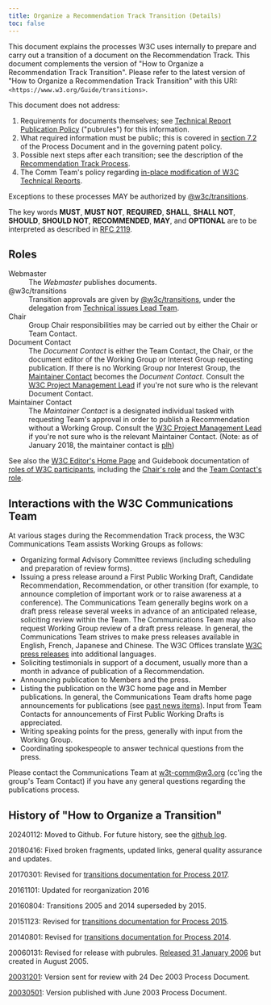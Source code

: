```yaml
---
title: Organize a Recommendation Track Transition (Details)
toc: false
---
```

This document explains the processes W3C uses internally to prepare and carry out a transition of a document on the Recommendation Track. This document complements the version of "How to Organize a Recommendation Track Transition". Please refer to the latest version of "How to Organize a Recommendation Track Transition" with this URI: `<https://www.w3.org/Guide/transitions>`.

This document does not address:

1. Requirements for documents themselves; see [Technical Report Publication Policy](/pubrules/doc) ("pubrules") for this information.
2. What required information must be public; this is covered in [section 7.2](/policies/process/#requirements-and-definitions) of the Process Document and in the governing patent policy.
3. Possible next steps after each transition; see the description of the [Recommendation Track Process](/policies/process/#Reports).
4. The Comm Team's policy regarding [in-place modification of W3C Technical Reports](/2003/01/republishing/).

Exceptions to these processes MAY be authorized by [@w3c/transitions](https://github.com/orgs/w3c/teams/transitions).

The key words **MUST**, **MUST NOT**, **REQUIRED**, **SHALL**, **SHALL NOT**, **SHOULD**, **SHOULD NOT**, **RECOMMENDED**, **MAY**, and **OPTIONAL** are to be interpreted as described in [RFC 2119](https://www.rfc-editor.org/rfc/rfc2119.txt).

## Roles

<dl>
  <dt id="Webmaster">Webmaster</a>
  <dd>The <em>Webmaster</em> publishes documents.</dd>

  <dt id="teamVerification">@w3c/transitions</dt>
  <dd>Transition approvals are given by <a href="https://github.com/orgs/w3c/teams/transitions">@w3c/transitions</a>,
  under the delegation from <a href="/Guide/process/tilt/">Technical issues Lead Team</a>.</dd>

  <dt id="Chair">Chair</dt>
  <dd>Group Chair responsibilities may be carried out by either the Chair
or Team Contact.</dd>

  <dt id="DocContact">Document Contact</dt>
  <dd>The <em>Document Contact</em> is
either the Team Contact, the Chair, or the
document editor of the Working Group or Interest Group requesting publication. If there is no Working Group nor Interest Group,
the <a href="#MaintainerContact">Maintainer Contact</a> becomes the <em>Document Contact</em>. Consult the <a href="mailto:team-project@w3.org">W3C
Project Management Lead</a> if you're not sure who is the relevant
Document Contact.</dd>

  <dt id="MaintainerContact">Maintainer Contact</dt>
  <dd>The <em>Maintainer
  Contact</em> is a designated individual tasked with requesting
  Team's approval in order to publish a 
  Recommendation without a Working Group. Consult the <a href="mailto:team-project@w3.org">W3C
  Project Management Lead</a> if you're not sure who is the relevant
  Maintainer Contact. (Note: as of January 2018, the maintainer
  contact is <a href="mailto:plh@w3.org">plh</a>)</dd>
</dl>

See also the [W3C Editor's Home Page](/Guide/editor/) and Guidebook documentation of [roles of W3C participants](#roles), including the [Chair's role](/Guide/chair/role) and the [Team Contact's role](/Guide/teamcontact/role).

## Interactions with the W3C Communications Team

At various stages during the Recommendation Track process, the W3C Communications Team assists Working Groups as follows:

- Organizing formal Advisory Committee reviews (including scheduling and preparation of review forms).
- Issuing a press release around a First Public Working Draft, Candidate Recommendation, Recommendation, or other transition (for example, to announce completion of important work or to raise awareness at a conference). The Communications Team generally begins work on a draft press release several weeks in advance of an anticipated release, soliciting review within the Team. The Communications Team may also request Working Group review of a draft press release. In general, the Communications Team strives to make press releases available in English, French, Japanese and Chinese. The W3C Offices translate [W3C press releases](/press-releases/) into additional languages.
- Soliciting testimonials in support of a document, usually more than a month in advance of publication of a Recommendation.
- Announcing publication to Members and the press.
- Listing the publication on the W3C home page and in Member publications. In general, the Communications Team drafts home page announcements for publications (see [past news items](/news/)). Input from Team Contacts for announcements of First Public Working Drafts is appreciated.
- Writing speaking points for the press, generally with input from the Working Group.
- Coordinating spokespeople to answer technical questions from the press.

Please contact the Communications Team at w3t-comm@w3.org (cc'ing the group's Team Contact) if you have any general questions regarding the publications process.

## History of "How to Organize a Transition"

20240112: Moved to Github. For future history, see the [github log](https://github.com/w3c/transitions/commits/main/details.html).

20180416: Fixed broken fragments, updated links, general quality assurance and updates.

20170301: Revised for [transitions documentation for Process 2017](/Guide/transitions/).

20161101: Updated for reorganization 2016

20160804: Transitions 2005 and 2014 superseded by 2015.

20151123: Revised for [transitions documentation for Process 2015](/Guide/transitions/).

20140801: Revised for [transitions documentation for Process 2014](/Guide/transitions/).

20060131: Revised for release with pubrules. [Released 31 January 2006](https://lists.w3.org/Archives/Member/chairs/2006JanMar/0026.html) but created in August 2005.

[20031201](/2003/12/01-transitions): Version sent for review with 24 Dec 2003 Process Document.

[20030501](/2003/05/Transitions): Version published with June 2003 Process Document.